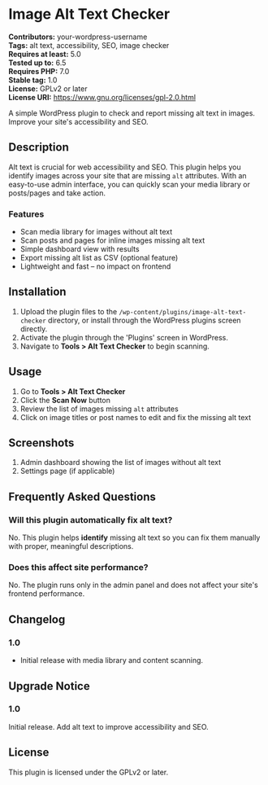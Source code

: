 # Image Alt Text Checker

**Contributors:** your-wordpress-username  
**Tags:** alt text, accessibility, SEO, image checker  
**Requires at least:** 5.0  
**Tested up to:** 6.5  
**Requires PHP:** 7.0  
**Stable tag:** 1.0  
**License:** GPLv2 or later  
**License URI:** https://www.gnu.org/licenses/gpl-2.0.html

A simple WordPress plugin to check and report missing alt text in images. Improve your site's accessibility and SEO.

## Description

Alt text is crucial for web accessibility and SEO. This plugin helps you identify images across your site that are missing `alt` attributes. With an easy-to-use admin interface, you can quickly scan your media library or posts/pages and take action.

### Features

- Scan media library for images without alt text
- Scan posts and pages for inline images missing alt text
- Simple dashboard view with results
- Export missing alt list as CSV (optional feature)
- Lightweight and fast – no impact on frontend

## Installation

1. Upload the plugin files to the `/wp-content/plugins/image-alt-text-checker` directory, or install through the WordPress plugins screen directly.
2. Activate the plugin through the 'Plugins' screen in WordPress.
3. Navigate to **Tools > Alt Text Checker** to begin scanning.

## Usage

1. Go to **Tools > Alt Text Checker**
2. Click the **Scan Now** button
3. Review the list of images missing `alt` attributes
4. Click on image titles or post names to edit and fix the missing alt text

## Screenshots

1. Admin dashboard showing the list of images without alt text
2. Settings page (if applicable)

## Frequently Asked Questions

### Will this plugin automatically fix alt text?

No. This plugin helps **identify** missing alt text so you can fix them manually with proper, meaningful descriptions.

### Does this affect site performance?

No. The plugin runs only in the admin panel and does not affect your site's frontend performance.

## Changelog

### 1.0
- Initial release with media library and content scanning.

## Upgrade Notice

### 1.0
Initial release. Add alt text to improve accessibility and SEO.

## License

This plugin is licensed under the GPLv2 or later.
